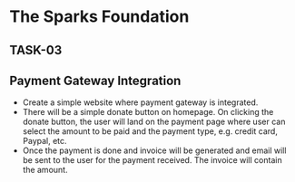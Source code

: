 # The Sparks Foundation
## TASK-03 
## Payment Gateway Integration 
* Create a simple website where payment gateway is integrated.
* There will be a simple donate button on homepage. On clicking 
the donate button, the user will land on the payment page where 
user can select the amount to be paid and the payment type, e.g. 
credit card, Paypal, etc.
* Once the payment is done and invoice will be generated and email
will be sent to the user for the payment received. The invoice will 
contain the amount.



